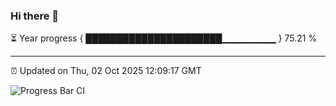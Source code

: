 ### Hi there 👋

⏳ Year progress { ██████████████████████▁▁▁▁▁▁▁▁ } 75.21 %

---

⏰ Updated on Thu, 02 Oct 2025 12:09:17 GMT

![Progress Bar CI](https://github.com/liununu/liununu/workflows/Progress%20Bar%20CI/badge.svg)
